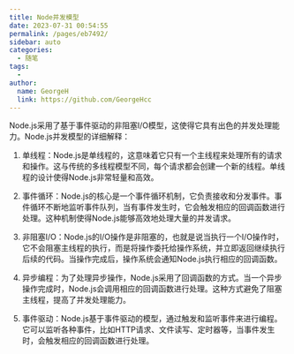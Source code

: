 ```yaml
---
title: Node并发模型
date: 2023-07-31 00:54:55
permalink: /pages/eb7492/
sidebar: auto
categories:
  - 随笔
tags:
  - 
author: 
  name: GeorgeH
  link: https://github.com/GeorgeHcc
---
```


Node.js采用了基于事件驱动的非阻塞I/O模型，这使得它具有出色的并发处理能力。Node.js并发模型的详细解释： 
 
1. 单线程：Node.js是单线程的，这意味着它只有一个主线程来处理所有的请求和操作。这与传统的多线程模型不同，每个请求都会创建一个新的线程。单线程的设计使得Node.js非常轻量和高效。 
 
2. 事件循环：Node.js的核心是一个事件循环机制，它负责接收和分发事件。事件循环不断地监听事件队列，当有事件发生时，它会触发相应的回调函数进行处理。这种机制使得Node.js能够高效地处理大量的并发请求。 
 
3. 非阻塞I/O：Node.js的I/O操作是非阻塞的，也就是说当执行一个I/O操作时，它不会阻塞主线程的执行，而是将操作委托给操作系统，并立即返回继续执行后续的代码。当操作完成后，操作系统会通知Node.js执行相应的回调函数。 
 
4. 异步编程：为了处理异步操作，Node.js采用了回调函数的方式。当一个异步操作完成时，Node.js会调用相应的回调函数进行处理。这种方式避免了阻塞主线程，提高了并发处理能力。 
 
5. 事件驱动：Node.js基于事件驱动的模型，通过触发和监听事件来进行编程。它可以监听各种事件，比如HTTP请求、文件读写、定时器等，当事件发生时，会触发相应的回调函数进行处理。 
 